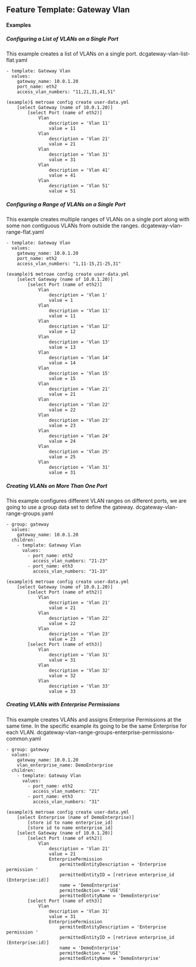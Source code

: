 ## Feature Template: Gateway Vlan
#### Examples

##### Configuring a List of VLANs on a Single Port
This example creates a list of VLANs on a single port.  dcgateway-vlan-list-flat.yaml
```
- template: Gateway Vlan
  values:
    gateway_name: 10.0.1.20
    port_name: eth2
    access_vlan_numbers: "11,21,31,41,51"

```
```
(example)$ metroae config create user-data.yml
    [select Gateway (name of 10.0.1.20)]
        [select Port (name of eth2)]
            Vlan
                description = 'Vlan 11'
                value = 11
            Vlan
                description = 'Vlan 21'
                value = 21
            Vlan
                description = 'Vlan 31'
                value = 31
            Vlan
                description = 'Vlan 41'
                value = 41
            Vlan
                description = 'Vlan 51'
                value = 51

```

##### Configuring a Range of VLANs on a Single Port
This example creates multiple ranges of VLANs on a single port along with some non contiguous VLANs from outside the ranges.  dcgateway-vlan-range-flat.yaml
```
- template: Gateway Vlan
  values:
    gateway_name: 10.0.1.20
    port_name: eth2
    access_vlan_numbers: "1,11-15,21-25,31"

```
```
(example)$ metroae config create user-data.yml
    [select Gateway (name of 10.0.1.20)]
        [select Port (name of eth2)]
            Vlan
                description = 'Vlan 1'
                value = 1
            Vlan
                description = 'Vlan 11'
                value = 11
            Vlan
                description = 'Vlan 12'
                value = 12
            Vlan
                description = 'Vlan 13'
                value = 13
            Vlan
                description = 'Vlan 14'
                value = 14
            Vlan
                description = 'Vlan 15'
                value = 15
            Vlan
                description = 'Vlan 21'
                value = 21
            Vlan
                description = 'Vlan 22'
                value = 22
            Vlan
                description = 'Vlan 23'
                value = 23
            Vlan
                description = 'Vlan 24'
                value = 24
            Vlan
                description = 'Vlan 25'
                value = 25
            Vlan
                description = 'Vlan 31'
                value = 31

```

##### Creating VLANs on More Than One Port
This example configures different VLAN ranges on different ports, we are going to use a group data set to define the gateway.  dcgateway-vlan-range-groups.yaml
```
- group: gateway
  values:
    gateway_name: 10.0.1.20
  children:
    - template: Gateway Vlan
      values:
        - port_name: eth2
          access_vlan_numbers: "21-23"
        - port_name: eth3
          access_vlan_numbers: "31-33"

```
```
(example)$ metroae config create user-data.yml
    [select Gateway (name of 10.0.1.20)]
        [select Port (name of eth2)]
            Vlan
                description = 'Vlan 21'
                value = 21
            Vlan
                description = 'Vlan 22'
                value = 22
            Vlan
                description = 'Vlan 23'
                value = 23
        [select Port (name of eth3)]
            Vlan
                description = 'Vlan 31'
                value = 31
            Vlan
                description = 'Vlan 32'
                value = 32
            Vlan
                description = 'Vlan 33'
                value = 33

```

##### Creating VLANs with Enterprise Permissions
This example creates VLANs and assigns Enterprise Permissions at the same time. In the specific example its going to be the same Enterprise for each VLAN.  dcgateway-vlan-range-groups-enterprise-permissions-common.yaml
```
- group: gateway
  values:
    gateway_name: 10.0.1.20
    vlan_enterprise_name: DemoEnterprise
  children:
    - template: Gateway Vlan
      values:
        - port_name: eth2
          access_vlan_numbers: "21"
        - port_name: eth3
          access_vlan_numbers: "31"

```
```
(example)$ metroae config create user-data.yml
    [select Enterprise (name of DemoEnterprise)]
        [store id to name enterprise_id]
        [store id to name enterprise_id]
    [select Gateway (name of 10.0.1.20)]
        [select Port (name of eth2)]
            Vlan
                description = 'Vlan 21'
                value = 21
                EnterprisePermission
                    permittedEntityDescription = 'Enterprise permission '
                    permittedEntityID = [retrieve enterprise_id (Enterprise:id)]
                    name = 'DemoEnterprise'
                    permittedAction = 'USE'
                    permittedEntityName = 'DemoEnterprise'
        [select Port (name of eth3)]
            Vlan
                description = 'Vlan 31'
                value = 31
                EnterprisePermission
                    permittedEntityDescription = 'Enterprise permission '
                    permittedEntityID = [retrieve enterprise_id (Enterprise:id)]
                    name = 'DemoEnterprise'
                    permittedAction = 'USE'
                    permittedEntityName = 'DemoEnterprise'

```
